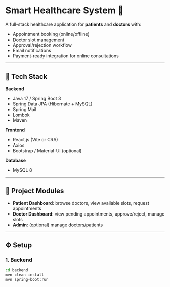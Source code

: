# Smart Healthcare System 🏥

A full-stack healthcare application for **patients** and **doctors** with:
- Appointment booking (online/offline)
- Doctor slot management
- Approval/rejection workflow
- Email notifications
- Payment-ready integration for online consultations

---

## 🚀 Tech Stack
**Backend**
- Java 17 / Spring Boot 3
- Spring Data JPA (Hibernate + MySQL)
- Spring Mail
- Lombok
- Maven

**Frontend**
- React.js (Vite or CRA)
- Axios
- Bootstrap / Material-UI (optional)

**Database**
- MySQL 8

---

## 📂 Project Modules
- **Patient Dashboard**: browse doctors, view available slots, request appointments  
- **Doctor Dashboard**: view pending appointments, approve/reject, manage slots  
- **Admin**: (optional) manage doctors/patients  

---

## ⚙️ Setup

### 1. Backend
```bash
cd backend
mvn clean install
mvn spring-boot:run
